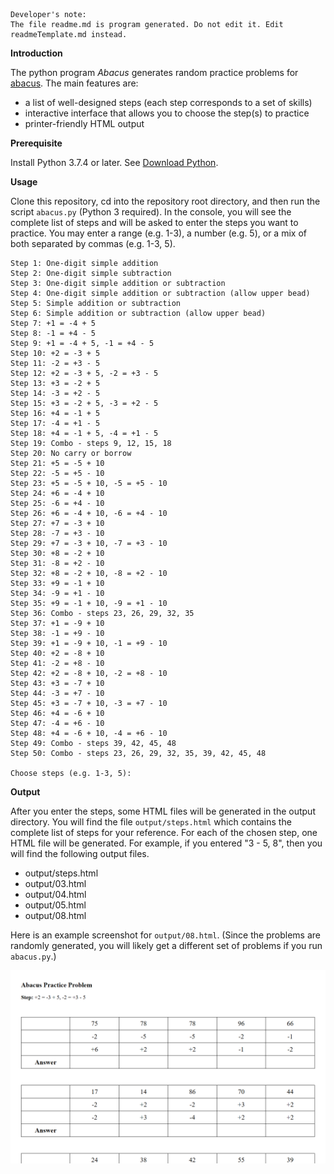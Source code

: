 ```buildoutcfg
Developer's note:
The file readme.md is program generated. Do not edit it. Edit readmeTemplate.md instead.
```

**Introduction**

The python program *Abacus* generates random practice problems for [abacus](https://en.wikipedia.org/wiki/Abacus). The
main features are:
* a list of well-designed steps (each step corresponds to a set of skills) 
* interactive interface that allows you to choose the step(s) to practice
* printer-friendly HTML output

**Prerequisite**

Install Python 3.7.4 or later. See [Download Python](https://www.python.org/downloads/).


**Usage**

Clone this repository, cd into the repository root directory, and then run the script `abacus.py` (Python 3 required). In the console, you will
see the complete list of steps and will be asked to enter the steps you want to practice. You may enter a range (e.g. 1-3), a number (e.g. 5), or a mix of both separated by commas (e.g. 1-3, 5).

```buildoutcfg
Step 1: One-digit simple addition
Step 2: One-digit simple subtraction
Step 3: One-digit simple addition or subtraction
Step 4: One-digit simple addition or subtraction (allow upper bead)
Step 5: Simple addition or subtraction
Step 6: Simple addition or subtraction (allow upper bead)
Step 7: +1 = -4 + 5
Step 8: -1 = +4 - 5
Step 9: +1 = -4 + 5, -1 = +4 - 5
Step 10: +2 = -3 + 5
Step 11: -2 = +3 - 5
Step 12: +2 = -3 + 5, -2 = +3 - 5
Step 13: +3 = -2 + 5
Step 14: -3 = +2 - 5
Step 15: +3 = -2 + 5, -3 = +2 - 5
Step 16: +4 = -1 + 5
Step 17: -4 = +1 - 5
Step 18: +4 = -1 + 5, -4 = +1 - 5
Step 19: Combo - steps 9, 12, 15, 18
Step 20: No carry or borrow
Step 21: +5 = -5 + 10
Step 22: -5 = +5 - 10
Step 23: +5 = -5 + 10, -5 = +5 - 10
Step 24: +6 = -4 + 10
Step 25: -6 = +4 - 10
Step 26: +6 = -4 + 10, -6 = +4 - 10
Step 27: +7 = -3 + 10
Step 28: -7 = +3 - 10
Step 29: +7 = -3 + 10, -7 = +3 - 10
Step 30: +8 = -2 + 10
Step 31: -8 = +2 - 10
Step 32: +8 = -2 + 10, -8 = +2 - 10
Step 33: +9 = -1 + 10
Step 34: -9 = +1 - 10
Step 35: +9 = -1 + 10, -9 = +1 - 10
Step 36: Combo - steps 23, 26, 29, 32, 35
Step 37: +1 = -9 + 10
Step 38: -1 = +9 - 10
Step 39: +1 = -9 + 10, -1 = +9 - 10
Step 40: +2 = -8 + 10
Step 41: -2 = +8 - 10
Step 42: +2 = -8 + 10, -2 = +8 - 10
Step 43: +3 = -7 + 10
Step 44: -3 = +7 - 10
Step 45: +3 = -7 + 10, -3 = +7 - 10
Step 46: +4 = -6 + 10
Step 47: -4 = +6 - 10
Step 48: +4 = -6 + 10, -4 = +6 - 10
Step 49: Combo - steps 39, 42, 45, 48
Step 50: Combo - steps 23, 26, 29, 32, 35, 39, 42, 45, 48

Choose steps (e.g. 1-3, 5):
```

**Output**

After you enter the steps, some HTML files will be generated in the output directory. You will find the file
`output/steps.html` which contains the complete list of steps for your reference. For each of the chosen step,
one HTML file will be generated. For example, if you entered "3 - 5, 8", then you will find the following output files.
* output/steps.html
* output/03.html
* output/04.html
* output/05.html
* output/08.html

Here is an example screenshot for `output/08.html`. (Since the problems are randomly generated, you will likely get a
different set of problems if you run `abacus.py`.)

![screenshot](./img/problems.png)